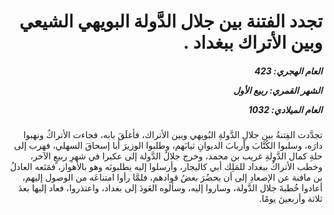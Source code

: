 <h1 dir="rtl">تجدد الفتنة بين جلال الدَّولة البويهي الشيعي وبين الأتراك ببغداد .</h1>

<h5 dir="rtl">العام الهجري:  423

الشهر القمري: ربيع الأول

العام الميلادي: 1032</h5>

<p dir="rtl">تجدَّدت الفِتنةُ بين جلالِ الدَّولةِ البُويهي وبين الأتراك، فأغلَقَ بابه، فجاءت الأتراكُ ونهبوا دارَه، وسلبوا الكُتَّابَ وأربابَ الديوانِ ثيابَهم، وطلبوا الوزيرَ أبا إسحاقَ السهلي، فهرب إلى حلةِ كمال الدَّولةِ غريب بن محمد، وخرج جلالُ الدَّولة إلى عكبرا في شهرِ ربيعٍ الآخر، وخطب الأتراكُ ببغداد للمَلِك أبي كاليجار، وأرسلوا إليه يطلبونَه وهو بالأهواز، فمَنَعه العادلُ بن مافنة عن الإصعادِ إلى أن يحضُرَ بعضُ قوادهم، فلمَّا رأوا امتناعَه من الوصول إليهم، أعادوا خُطبةَ جلال الدَّولة، وساروا إليه، وسألوه العَودَ إلى بغداد، واعتذروا، فعاد إليها بعدَ ثلاثة وأربعينَ يومًا.</p></br>
